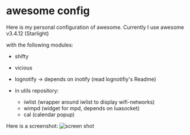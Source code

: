 awesome config
==============

Here is my personal configuration of awesome.
Currently I use awesome v3.4.12 (Starlight)

with the following modules:


* shifty

* vicious

* lognotify -> depends on inotify (read lognotifiy's Readme)

* in utils repository:
    - iwlist (wrapper around iwlist to display wifi-networks)
    - wimpd (widget for mpd, depends on luasocket)
    - cal (calendar popup)


Here is a screenshot:
![screen shot](https://raw.github.com/Mic92/awesome-dotfiles/master/screenshot.png)
